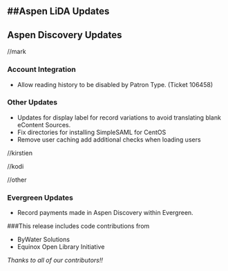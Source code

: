 ##Aspen LiDA Updates
- 

## Aspen Discovery Updates

//mark
### Account Integration
- Allow reading history to be disabled by Patron Type. (Ticket 106458)

### Other Updates
- Updates for display label for record variations to avoid translating blank eContent Sources. 
- Fix directories for installing SimpleSAML for CentOS
- Remove user caching add additional checks when loading users

//kirstien

//kodi

//other
### Evergreen Updates
- Record payments made in Aspen Discovery within Evergreen.


###This release includes code contributions from
- ByWater Solutions
- Equinox Open Library Initiative

_Thanks to all of our contributors!!_